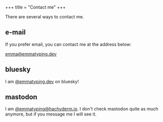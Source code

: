 +++
title = "Contact me"
+++

There are several ways to contact me.

## e-mail

If you prefer email, you can contact me at the address below:

<a href="mailto:emma@emmatyping.dev">emma@emmatyping.dev</a>

## bluesky

I am <a href="https://bsky.app/profile/emmatyping.dev">@emmatyping.dev</a> on bluesky!

## mastodon

I am <a rel="me" href="https://hachyderm.io/@emmatyping">@emmatyping@hachyderm.io</a>. I don't check mastodon quite as much anymore, but if you message me I will see it.
